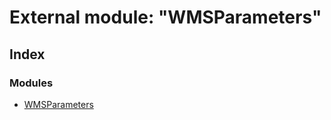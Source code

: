 
# External module: "WMSParameters"

## Index

### Modules

* [WMSParameters](_wmsparameters_.wmsparameters.md)
